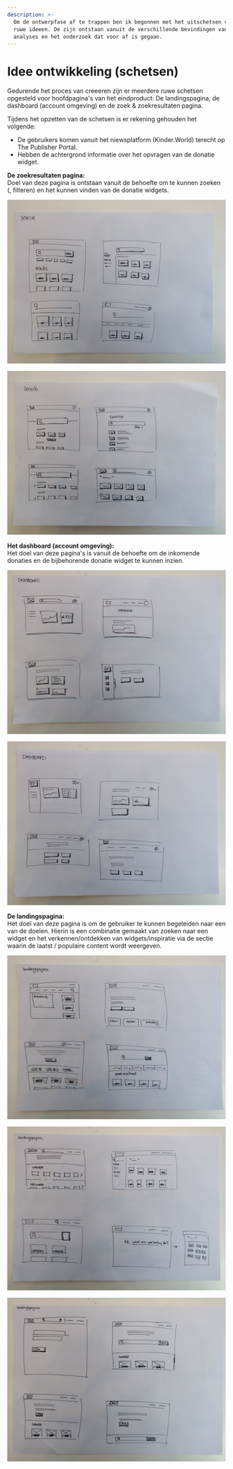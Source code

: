 ```yaml
---
description: >-
  Om de ontwerpfase af te trappen ben ik begonnen met het uitschetsen van de
  ruwe ideeen. De zijn ontstaan vanuit de verschillende bevindingen vanuit de
  analyses en het onderzoek dat voor af is gegaan.
---
```


# Idee ontwikkeling \(schetsen\)

Gedurende het proces van creeeren zijn er meerdere ruwe schetsen opgesteld voor hoofdpagina's van het eindproduct: De landingspagina, de dashboard \(account omgeving\) en de zoek & zoekresultaten pagina. 

Tijdens het opzetten van de schetsen is er rekening gehouden het volgende:  
- De gebruikers komen vanuit het niewsplatform \(Kinder.World\) terecht op The Publisher Portal.  
- Hebben de achtergrond informatie over het opvragen van de donatie widget.  


**De zoekresultaten pagina:**  
Doel van deze pagina is ontstaan vanuit de behoefte om te kunnen zoeken \(, filteren\) en het kunnen vinden van de donatie widgets.

![De zoekresultaten pagina 1/2](../.gitbook/assets/img_20190514_135715.jpg)

![De zoekresultaten pagina 2/2](../.gitbook/assets/img_20190514_135726.jpg)

**Het dashboard \(account omgeving\):**  
Het doel van deze pagina's is vanuit de behoefte om de inkomende donaties en de bijbehorende donatie widget te kunnen inzien.

![Dashboard \(account omgeving\) 1/2](../.gitbook/assets/img_20190514_135744.jpg)

![Dashboard \(account omgeving\) 2/2](../.gitbook/assets/img_20190514_135752.jpg)

**De landingspagina:**  
Het doel van deze pagina is om de gebruiker te kunnen begeleiden naar een van de doelen. Hierin is een combinatie gemaakt van zoeken naar een widget en het verkennen/ontdekken van  widgets/inspiratie via de sectie waarin de laatst / populaire content wordt weergeven.

![Landingspagina&apos;s 1/3](../.gitbook/assets/img_20190514_135814.jpg)

![Landingspagina&apos;s 2/3](../.gitbook/assets/img_20190514_135819.jpg)

![Landingspagina&apos;s 3/3](../.gitbook/assets/img_20190514_135825.jpg)


